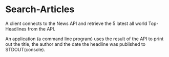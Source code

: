 # Search-Articles

A client connects to the News API and retrieve the 5 latest all world Top-Headlines from the API.

An application (a command line program) uses the result of the API to print out the title, 
the author and the date the headline was published to STDOUT(console).
